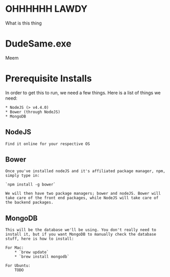 # OHHHHHH LAWDY
What is this thing
# DudeSame.exe
Meem

# Prerequisite Installs
In order to get this to run, we need a few things. Here is a list of things we need:

	* NodeJS (> v4.4.0)
	* Bower (through NodeJS)
	* MongoDB

## NodeJS
	Find it online for your respective OS

## Bower
	Once you've installed nodeJS and it's affiliated package manager, npm, simply type in:

	`npm install -g bower`

	We will then have two package managers; bower and nodeJS. Bower will take care of the front end packages, while NodeJS will take care of the backend packages.

## MongoDB
	This will be the database we'll be using. You don't really need to install it, but if you want MongoDB to manually check the database stuff, here is how to install:

	For Mac:
		* `brew update`
		* `brew install mongodb`

	For Ubuntu:
		TODO
